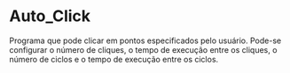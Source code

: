 # Auto_Click
 Programa que pode clicar em pontos especificados pelo usuário. Pode-se configurar o número de cliques, o tempo de execução entre os cliques, o número de ciclos e o tempo de execução entre os ciclos.
